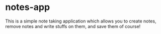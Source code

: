 # notes-app

This is a simple note taking application which allows you to create notes, remove notes and write stuffs on them, and save them of course!
